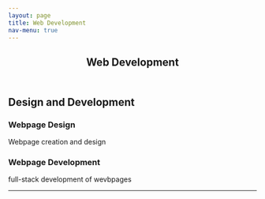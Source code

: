 ```yaml
---
layout: page
title: Web Development
nav-menu: true
---
```


<!-- Main -->
<div id="main" class="alt">

<!-- One -->
<section id="one">
	<div class="inner">
		<header class="major">
			<h1>Web Development</h1>
		</header>

<!-- Content -->
<h1 id="content">Design and Development</h1>
<!--<p>Praesent ac adipiscing ullamcorper semper ut amet ac risus. Lorem sapien ut odio odio nunc. Ac adipiscing nibh porttitor erat risus justo adipiscing adipiscing amet placerat accumsan. Vis. Faucibus odio magna tempus adipiscing a non. In mi primis arcu ut non accumsan vivamus ac blandit adipiscing adipiscing arcu metus praesent turpis eu ac lacinia nunc ac commodo gravida adipiscing eget accumsan ac nunc adipiscing adipiscing.</p>
<div class="row"> -->
	<div class="6u 12u$(small)">
		<h3>Webpage Design</h3>
		<p>Webpage creation and design</p>
	</div>
	<div class="6u$ 12u$(small)">
		<h3>Webpage Development</h3>
		<p> full-stack development of wevbpages</p>
	</div>
	
<hr class="major" />

